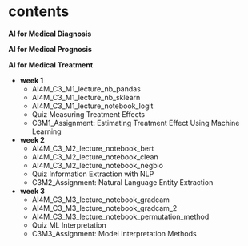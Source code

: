 # contents

**AI for Medical Diagnosis**

**AI for Medical Prognosis**

**AI for Medical Treatment**

- **week 1**
  - AI4M_C3_M1_lecture_nb_pandas
  - AI4M_C3_M1_lecture_nb_sklearn
  - AI4M_C3_M1_lecture_notebook_logit
  - Quiz Measuring Treatment Effects
  - C3M1_Assignment: Estimating Treatment Effect Using Machine Learning
- **week 2**
  - AI4M_C3_M2_lecture_notebook_bert
  - AI4M_C3_M2_lecture_notebook_clean
  - AI4M_C3_M2_lecture_notebook_negbio
  - Quiz  Information Extraction with NLP
  - C3M2_Assignment: Natural Language Entity Extraction
- **week 3**
  - AI4M_C3_M3_lecture_notebook_gradcam
  - AI4M_C3_M3_lecture_notebook_gradcam_2
  - AI4M_C3_M3_lecture_notebook_permutation_method
  - Quiz  ML Interpretation
  - C3M3_Assignment: Model Interpretation Methods

